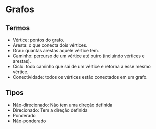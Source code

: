 # Grafos

## Termos
- Vértice: pontos do grafo.
- Aresta: o que conecta dois vértices.
- Grau: quantas arestas aquele vértice tem.
- Caminho: percurso de um vértice até outro (incluindo vértices e arestas).
- Ciclo: todo caminho que sai de um vértice e retorna a esse mesmo vértice.
- Conectividade: todos os vértices estão conectados em um grafo.

## Tipos
- Não-direcionado: Não tem uma direção definida
- Direcionado: Tem a direção definida
- Ponderado
- Não-ponderado